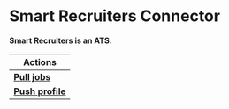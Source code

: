 # Smart Recruiters Connector
**Smart Recruiters is an ATS.**

| Actions |
| ------- |
| [**Pull jobs**](docs/pull_jobs.md) |
| [**Push profile**](docs/push_profile.md) |